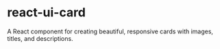 # react-ui-card
A React component for creating beautiful, responsive cards with images, titles, and descriptions.
